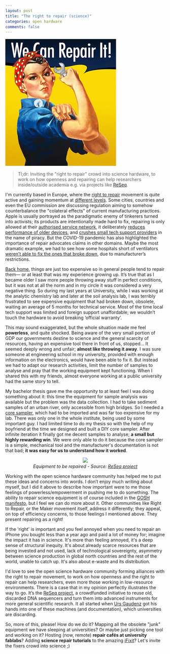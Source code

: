 ```yaml
---
layout: post
title: "The right to repair (science)"
categories: open hardware
comments: false
---
```

<p align='left'>
<img src='/assets/img/repairit2.jpg'>
</p>

>Tl;dr: Inviting the "right to repair" crowd into science hardware, to work on how openness and repairing can help researchers inside/outside academia e.g. via projects like [ReSeq](https://reseq.hackteria.org/).


I'm currently based in Europe, where the [right to repair](https://repair.eu) movement is quite active and gaining momentum at [different levels](https://www.ifixit.com/News/35606/right-to-repair-is-gaining-ground-in-2020). Some cities, countries and even the EU commission are discussing regulation aiming to somehow counterbalance the "colateral effects" of current manufacturing practices. Apple is usually portrayed as the paradigmatic enemy of tinkerers turned into activists; its products are intentionally made hard to fix, repairing is only allowed at their [authorised service network](https://www.theverge.com/2020/2/6/21126970/apple-iphone-independent-repair-contract-search-audit), it deliberately [reduces performance of older devices](https://www.theverge.com/2017/12/20/16800058/apple-iphone-slow-fix-battery-life-capacity), and [crushes small tech support providers](https://repair.eu/news/apple-crushes-one-man-repair-shop/) in the name of piracy. But the COVID-19 pandemic has also highlighted the importance of repair advocates claims in other domains. Maybe the most dramatic example, we had to see how some hospitals short of ventilators [weren’t able to fix the ones that broke down](https://www.businessinsider.com/ventilator-manufacturers-dont-let-hospitals-fix-coronavirus-right-to-repair-2020-5?r=US&IR=T), due to manufacturer’s restrictions.

[Back home](https://en.wikipedia.org/wiki/Buenos_Aires), things are just too expensive so in general people tend to repair them— or at least that was my experience growing up. It’s true that as I became older I saw more people throwing away stuff in perfect conditions, but it was not at all the norm and in my circle it was considered a very negative thing. So during my last years at University, while I was working at the analytic chemistry lab and later at the soil analysis lab, I was terribly frustrated to see expensive equipment that had broken down, obsolete, waiting an average of 5 months for technical service. Most of the time local tech support was limited and foreign support unaffordable; we wouldn’t touch the hardware to avoid breaking ‘official warranty’. 

This may sound exaggerated, but the whole situation made me feel **powerless**, and quite shocked. Being aware of the very small portion of GDP our governments destine to science and the general scarcity of resources, having an expensive tool there in front of us, stopped... It seemed deeply wrong and unfair; **almost like throwing it away**. I was sure someone at engineering school in my university, provided with enough information on the electronics, would have been able to fix it. But instead we had to adapt our research activities, limit the number of samples to analyse and pray that the working equipment kept functioning. When I shared this with my friends, almost everyone working at a public university had the same story to tell.

My bachelor thesis gave me the opportunity to at least feel I was doing something about it: this time the equipment for sample analysis was available but the problem was the data collection. I had to take sediment samples of an urban river, only accessible from high bridges. So I needed a [core sampler](http://www.kc-denmark.dk/media/11625/13.030%20-%20Kajak%20sediment%20Sampler%20-%20Manual.pdf), which had to be imported and was far too expensive for my lab. There was only one in the whole institute, being used by some important guy. I had limited time to do my thesis so with the help of my boyfriend at the time we designed and built a DIY core sampler. After infinite iteration it finally got me decent samples to analyse; **a small but highly rewarding win**. We were only able to do it because the core sampler is a simple, mechanical tool and the manufacturer's documentation is not that bad; **it was easy for us to understand how it worked**. 

<p align='center'>
    <img src='https://reseq.hackteria.org/400px-HiSeq.jpg'><br>  
    <i>Equipment to be repaired - Source: <a href='https://reseq.hackteria.org'>ReSeq project</a></i>
</p>

Working with the open science hardware community has helped me to put these ideas and concerns into words. I don’t enjoy much writing about myself, but I did it above to describe how important were to me those feelings of powerless/empowerment in pushing me to do something. The ability to repair science equipment is of course included in the [GOSH manifesto](http://openhardware.science/gosh-manifesto), but I feel we can do more about it. Other communities like Right to Repair, or the Maker movement itself, address it differently; they appeal, on top of efficiency concerns, to those feelings I mentioned above. They present repairing as a right! 

If the 'right' is important and you feel annoyed when you need to repair an iPhone you bought less than a year ago and paid a lot of money for; imagine the impact it has in science. It's more than feeling annoyed, it's a deep sense of structural inequity. It's about already scarce resources that are being invested and not used, lack of technological sovereignty, asymmetry between science production in global north countries and the rest of the world, unable to catch up. It's also about e-waste and its distribution.

I'd love to see the open science hardware community forming alliances with the right to repair movement, to work on how openness and the right to repair can help researchers, even more those working in low-resource environments. There is a case that in my opinion perfectly illustrates the way to go. It’s the [ReSeq project](https://reseq.hackteria.org/), a crowdfunded initiative to reuse old, discarded DNA sequencers and turn them into advanced instruments for more general scientific research. It all started when [Urs Gaudenz](http://gaudilabs.ch/) got his hands into one of these machines (and documentation), which universities are discarding. 

So, more of this, please! How do we do it? Mapping all the obsolete "junk" equipment we have sleeping at universities? Or maybe just picking one tool and working on it? Hosting (now, remote) **repair cafés at university fablabs**? Adding **science repair tutorials** to the amazing [iFixit](ifixit.com)? Let's invite the fixers crowd into science ;)



